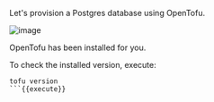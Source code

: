 
Let's provision a Postgres database using OpenTofu.

![image](https://user-images.githubusercontent.com/4685314/180112520-8898f505-7d2c-4cc2-a99e-3af1d5ce85c4.png)

OpenTofu has been installed for you.

To check the installed version, execute:
```
tofu version
```{{execute}}
